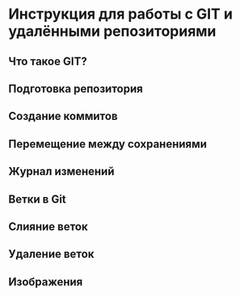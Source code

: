 # Инструкция для работы с GIT и удалёнными репозиториями

## Что такое GIT?

## Подготовка репозитория

## Создание коммитов

## Перемещение между сохранениями

## Журнал изменений

## Ветки в Git

## Слияние веток

## Удаление веток

## Изображения
